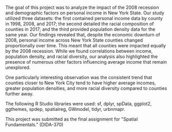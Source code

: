 The goal of this project was to analyze the impact of the 2008 recession and demographic factors on personal income in New York State. Our study utilized three datasets: the first contained personal income data by county in 1998, 2008, and 2017; the second detailed the racial composition of counties in 2017; and the third provided population density data for the same year. Our findings revealed that, despite the economic downturn of 2008, personal income across New York State counties changed proportionally over time. This meant that all counties were impacted equally by the 2008 recession. While we found correlations between income, population density, and racial diversity, our analysis also highlighted the presence of numerous other factors influencing average income that remain unexplored.

One particularly interesting observation was the consistent trend that counties closer to New York City tend to have higher average incomes, greater population densities, and more racial diversity compared to counties further away.

The following R Studio libraries were used: sf, dplyr, spData, ggplot2, ggthemes, spdep, spatialreg, GWmodel, tidyr, urbnmapr.

This project was submitted as the final assignment for "Spatial Fundamentals." (DIDA-370)
